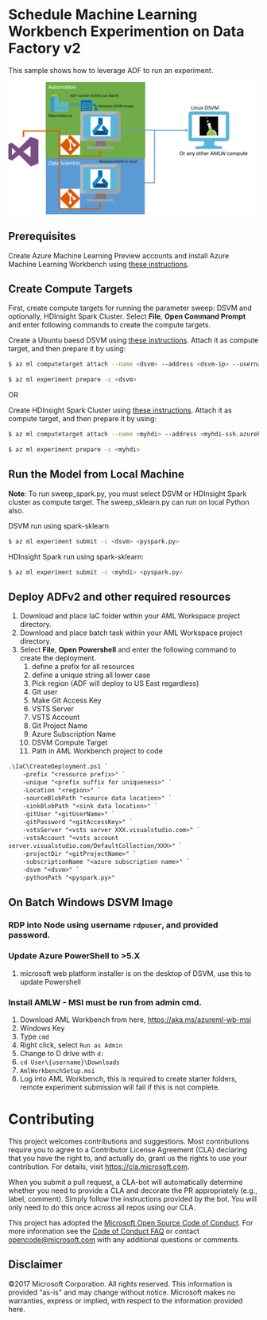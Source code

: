 # Schedule Machine Learning Workbench Experimention on Data Factory v2

This sample shows how to leverage ADF to run an experiment. 

![](./AMLWwADF.png)

## Prerequisites
Create Azure Machine Learning Preview accounts and install Azure Machine Learning Workbench using [these instructions](https://docs.microsoft.com/en-us/azure/machine-learning/preview/quickstart-installation).

## Create Compute Targets

First, create compute targets for running the parameter sweep: DSVM and optionally, HDInsight Spark Cluster. Select **File**, **Open Command Prompt** and enter following commands to create the compute targets.

Create a Ubuntu baesd DSVM using [these instructions](https://docs.microsoft.com/en-us/azure/machine-learning/data-science-virtual-machine/dsvm-ubuntu-intro#create-your-data-science-virtual-machine-for-linux). Attach it as compute target, and then prepare it by using:

```bash
$ az ml computetarget attach --name <dsvm> --address <dsvm-ip> --username <sshusername> --password <sshpwd> --type remotedocker
```

```bash
$ az ml experiment prepare -c <dsvm>
```

OR

Create HDInsight Spark Cluster using [these instructions](https://docs.microsoft.com/en-us/azure/hdinsight/hdinsight-apache-spark-jupyter-spark-sql). Attach it as compute target, and then prepare it by using:

```bash
$ az ml computetarget attach --name <myhdi> --address <myhdi-ssh.azurehdinsight.net> --username <sshusername> --password <sshpwd> --type cluster
```

```bash
$ az ml experiment prepare -c <myhdi>
```


## Run the Model from Local Machine

**Note**: To run sweep_spark.py, you must select DSVM or HDInsight Spark cluster as compute target. The sweep_sklearn.py can run on local Python also.


DSVM run using spark-sklearn

```bash
$ az ml experiment submit -c <dsvm> <pyspark.py>
```

HDInsight Spark run using spark-sklearn:

```bash
$ az ml experiment submit -c <myhdi> <pyspark.py>
```

## Deploy ADFv2 and other required resources

1. Download and place IaC folder within your AML Workspace project directory.
1. Download and place batch task within your AML Workspace project directory.
1. Select **File**, **Open Powershell** and enter the following command to create the deployment.
    1. define a prefix for all resources
    1. define a unique string all lower case
    1. Pick region (ADF will deploy to US East regardless)
    1. Git user
    1. Make Git Access Key
    1. VSTS Server
    1. VSTS Account
    1. Git Project Name
    1. Azure Subscription Name
    1. DSVM Compute Target
    1. Path in AML Workbench project to code
    
```
.\IaC\CreateDeployment.ps1 `
    -prefix "<resource prefix>" `
    -unique "<prefix suffix for uniqueness>" `
    -Location "<region>" `
    -sourceBlobPath "<source data location>" `
    -sinkBlobPath "<sink data location>" `
    -gitUser "<gitUserName>" `
    -gitPassword "<gitAccessKey>" `
    -vstsServer "<vsts server XXX.visualstudio.com>" `
    -vstsAccount "<vsts account server.visualstudio.com/DefaultCollection/XXX>" `
    -projectDir "<gitProjectName>" `
    -subscriptionName "<azure subscription name>" `
    -dsvm "<dsvm>" `
    -pythonPath "<pyspark.py>"
```

## On Batch Windows DSVM Image
### RDP into Node using username `rdpuser`, and provided password. 

### Update Azure PowerShell to >5.X
1. microsoft web platform installer is on the desktop of DSVM, use this to update Powershell

### Install AMLW - MSI must be run from admin cmd.

1. Download AML Workbench from here, https://aka.ms/azureml-wb-msi
1. Windows Key
1. Type `cmd`
1. Right click, select `Run as Admin`
1. Change to D drive with `d:`
1. `cd User\{username}\Downloads`
1. `AmlWorkbenchSetup.msi`
1. Log into AML Workbench, this is required to create starter folders, remote experiment submission will fail if this is not complete.

# Contributing

This project welcomes contributions and suggestions.  Most contributions require you to agree to a
Contributor License Agreement (CLA) declaring that you have the right to, and actually do, grant us
the rights to use your contribution. For details, visit https://cla.microsoft.com.

When you submit a pull request, a CLA-bot will automatically determine whether you need to provide
a CLA and decorate the PR appropriately (e.g., label, comment). Simply follow the instructions
provided by the bot. You will only need to do this once across all repos using our CLA.

This project has adopted the [Microsoft Open Source Code of Conduct](https://opensource.microsoft.com/codeofconduct/).
For more information see the [Code of Conduct FAQ](https://opensource.microsoft.com/codeofconduct/faq/) or
contact [opencode@microsoft.com](mailto:opencode@microsoft.com) with any additional questions or comments.


## Disclaimer
©2017 Microsoft Corporation. All rights reserved. This information is provided "as-is" and may change without notice. Microsoft makes no warranties, express or implied, with respect to the information provided here.

